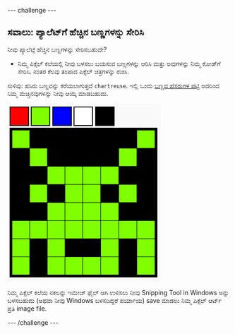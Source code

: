 \--- challenge \---

## ಸವಾಲು: ಪ್ಯಾಲೆಟ್‌ಗೆ ಹೆಚ್ಚಿನ ಬಣ್ಣಗಳನ್ನು ಸೇರಿಸಿ

ನೀವು ಪ್ಯಾಲೆಟ್ಗೆ ಹೆಚ್ಚಿನ ಬಣ್ಣಗಳನ್ನು ಸೇರಿಸಬಹುದೇ?

+ ನಿಮ್ಮ ಪಿಕ್ಸೆಲ್ ಕಲೆಯಲ್ಲಿ ನೀವು ಬಳಸಲು ಬಯಸುವ ಬಣ್ಣಗಳನ್ನು ಆರಿಸಿ ಮತ್ತು ಅವುಗಳನ್ನು ನಿಮ್ಮ ಕೋಡ್‌ಗೆ ಸೇರಿಸಿ. ನಂತರ ಕೆಲವು ತಂಪಾದ ಪಿಕ್ಸೆಲ್ ಚಿತ್ರಗಳನ್ನು ರಚಿಸಿ.

ಸುಳಿವು: ಹಸಿರು ಬಣ್ಣವನ್ನು ಕರೆಯಲಾಗುತ್ತದೆ `chartreuse`. ಇಲ್ಲಿ ಒಂದು [ಬಣ್ಣದ ಹೆಸರುಗಳ ಪಟ್ಟಿ](https://www.w3schools.com/colors/colors_names.asp) ಅದರಿಂದ ನಿಮ್ಮ ಮೆಚ್ಚಿನವುಗಳನ್ನು ನೀವು ಆಯ್ಕೆ ಮಾಡಬಹುದು.

![screenshot](images/pixel-art-final.png)

ನಿಮ್ಮ ಪಿಕ್ಸೆಲ್ ಕಲೆಯ ನಕಲನ್ನು ಇಮೇಜ್ ಫೈಲ್ ಆಗಿ ಉಳಿಸಲು ನೀವು Snipping Tool in Windows ಅನ್ನು ಬಳಸಬಹುದು (ಅಥವಾ ನೀವು Windows ಬಳಸದಿದ್ದರೆ ಪರ್ಯಾಯ) save ಮಾಡಲು ನಿಮ್ಮ ಪಿಕ್ಸೆಲ್ ಆರ್ಟ್ ಪ್ರತಿ image file.

\--- /challenge \---